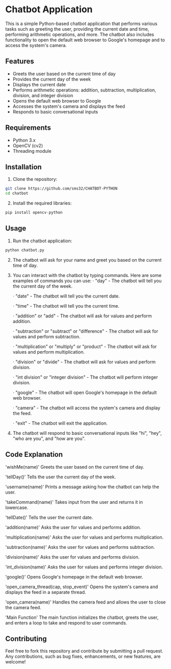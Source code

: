 # Chatbot Application

This is a simple Python-based chatbot application that performs various tasks such as greeting the user, providing the current date and time, performing arithmetic operations, and more. The chatbot also includes functionality to open the default web browser to Google's homepage and to access the system's camera.

## Features

- Greets the user based on the current time of day
- Provides the current day of the week
- Displays the current date
- Performs arithmetic operations: addition, subtraction, multiplication, division, and integer division
- Opens the default web browser to Google
- Accesses the system's camera and displays the feed
- Responds to basic conversational inputs

## Requirements

- Python 3.x
- OpenCV (cv2)
- Threading module

## Installation

1. Clone the repository:

```bash
git clone https://github.com/sms32/CHATBOT-PYTHON
cd chatbot
```

2. Install the required libraries:

```python
pip install opencv-python
```

## Usage
1. Run the chatbot application:
   
```python
python chatbot.py
```

2.  The chatbot will ask for your name and greet you based on the current time of day.

3.  You can interact with the chatbot by typing commands. Here are some examples of commands you can use:
     ·  "day" - The chatbot will tell you the current day of the week.

     ·  "date" - The chatbot will tell you the current date.
   
     ·  "time" - The chatbot will tell you the current time.
   
     ·  "addition" or "add" - The chatbot will ask for values and perform addition.
   
     ·  "subtraction" or "subtract" or "difference" - The chatbot will ask for values and perform subtraction.
   
   
     ·  "multiplication" or "multiply" or "product" - The chatbot will ask for values and perform multiplication.
   
     ·  "division" or "divide" - The chatbot will ask for values and perform division.
   
     ·  "int division" or "integer division" - The chatbot will perform integer division.
   
     ·  "google" - The chatbot will open Google's homepage in the default web browser.
   
     ·  "camera" - The chatbot will access the system's camera and display the feed.
   
     ·  "exit" - The chatbot will exit the application.

4. The chatbot will respond to basic conversational inputs like "hi", "hey", "who are you", and "how are you".

## Code Explanation
'wishMe(name)'
Greets the user based on the current time of day.

'tellDay()'
Tells the user the current day of the week.

'username(name)'
Prints a message asking how the chatbot can help the user.

'takeCommand(name)'
Takes input from the user and returns it in lowercase.

'tellDate()'
Tells the user the current date.

'addition(name)'
Asks the user for values and performs addition.

'multiplication(name)'
Asks the user for values and performs multiplication.

'subtraction(name)'
Asks the user for values and performs subtraction.

'division(name)'
Asks the user for values and performs division.

'int_division(name)'
Asks the user for values and performs integer division.

'google()'
Opens Google's homepage in the default web browser.

'open_camera_thread(cap, stop_event)'
Opens the system's camera and displays the feed in a separate thread.

'open_camera(name)'
Handles the camera feed and allows the user to close the camera feed.

'Main Function'
The main function initializes the chatbot, greets the user, and enters a loop to take and respond to user commands.

## Contributing
Feel free to fork this repository and contribute by submitting a pull request. Any contributions, such as bug fixes, enhancements, or new features, are welcome!
